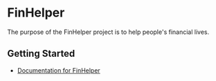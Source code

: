 # FinHelper

The purpose of the FinHelper project is to help people's financial lives.

## Getting Started

- [Documentation for FinHelper](https://salty-baboon-9fc.notion.site/FinHelper-e4f96a1e051d4b51a3dcb4b3276a1be7)
